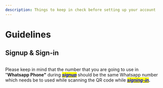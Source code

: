 ```yaml
---
description: Things to keep in check before setting up your account
---
```


# Guidelines

## Signup & Sign-in

<figure><img src=".gitbook/assets/Screenshot 2024-03-02 at 4.34.38 PM (1).png" alt=""><figcaption></figcaption></figure>

Please keep in mind that the number that you are going to use in "**Whatsapp Phone"** during [_<mark style="color:blue;">**signup**</mark>_](https://wato.ai/site/signup) should be the same Whatsapp number which needs be to used while scanning the QR code while [_<mark style="color:blue;">**signing-in**</mark>_](https://wato.ai/site/signin)_**.**_



